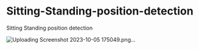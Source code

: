 # Sitting-Standing-position-detection
Sitting Standing position detection


![Uploading Screenshot 2023-10-05 175049.png…]()
